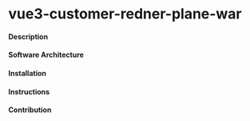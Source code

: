 # vue3-customer-redner-plane-war

#### Description

#### Software Architecture

#### Installation


#### Instructions


#### Contribution

